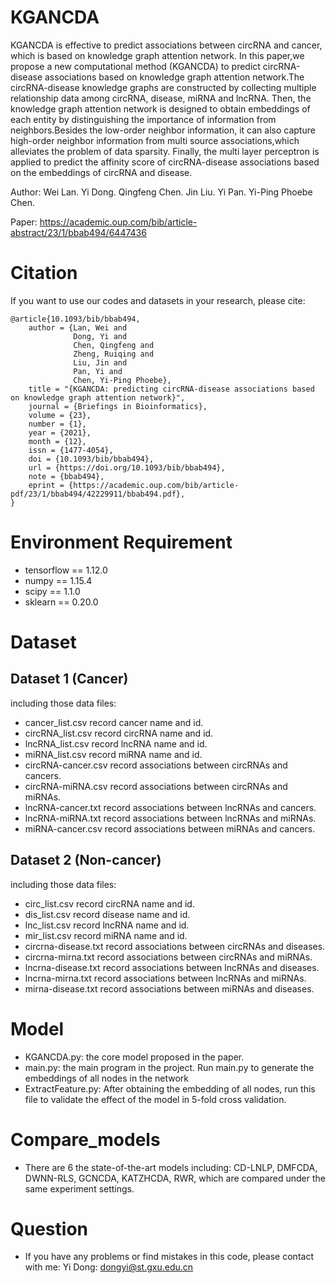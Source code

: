 # KGANCDA
KGANCDA is effective to predict associations between circRNA and cancer, which is based on knowledge graph attention network. In this paper,we propose a new computational method (KGANCDA) to predict circRNA-disease associations based on knowledge graph attention network.The circRNA-disease knowledge graphs are constructed by collecting multiple relationship data among circRNA, disease, miRNA and lncRNA. Then, the knowledge graph attention network is designed to obtain embeddings of each entity by distinguishing the importance of information from neighbors.Besides the low-order neighbor information, it can also capture high-order neighbor information from multi source associations,which alleviates the problem of data sparsity. Finally, the multi layer perceptron is applied to predict the affinity score of circRNA-disease associations based on the embeddings of circRNA and disease.

Author: Wei Lan. Yi Dong. Qingfeng Chen. Jin Liu. Yi Pan. Yi-Ping Phoebe Chen.

Paper: https://academic.oup.com/bib/article-abstract/23/1/bbab494/6447436

# Citation
If you want to use our codes and datasets in your research, please cite:
```
@article{10.1093/bib/bbab494,
    author = {Lan, Wei and 
              Dong, Yi and 
              Chen, Qingfeng and 
              Zheng, Ruiqing and 
              Liu, Jin and 
              Pan, Yi and 
              Chen, Yi-Ping Phoebe},
    title = "{KGANCDA: predicting circRNA-disease associations based on knowledge graph attention network}",
    journal = {Briefings in Bioinformatics},
    volume = {23},
    number = {1},
    year = {2021},
    month = {12},
    issn = {1477-4054},
    doi = {10.1093/bib/bbab494},
    url = {https://doi.org/10.1093/bib/bbab494},
    note = {bbab494},
    eprint = {https://academic.oup.com/bib/article-pdf/23/1/bbab494/42229911/bbab494.pdf},
}
```

# Environment Requirement
+ tensorflow == 1.12.0
+ numpy == 1.15.4
+ scipy == 1.1.0
+ sklearn == 0.20.0

# Dataset
## Dataset 1 (Cancer)
including those data files:
+ cancer_list.csv record cancer name and id.
+ circRNA_list.csv record circRNA name and id.
+ lncRNA_list.csv record lncRNA name and id.
+ miRNA_list.csv record miRNA name and id.
+ circRNA-cancer.csv record associations between circRNAs and cancers.
+ circRNA-miRNA.csv record associations between circRNAs and miRNAs.
+ lncRNA-cancer.txt record associations between lncRNAs and cancers.
+ lncRNA-miRNA.txt record associations between lncRNAs and miRNAs.
+ miRNA-cancer.csv record associations between miRNAs and cancers.

## Dataset 2 (Non-cancer)
including those data files:
+ circ_list.csv record circRNA name and id.
+ dis_list.csv record disease name and id.
+ lnc_list.csv record lncRNA name and id.
+ mir_list.csv record miRNA name and id.
+ circrna-disease.txt record associations between circRNAs and diseases.
+ circrna-mirna.txt record associations between circRNAs and miRNAs.
+ lncrna-disease.txt record associations between lncRNAs and diseases.
+ lncrna-mirna.txt record associations between lncRNAs and miRNAs.
+ mirna-disease.txt record associations between miRNAs and diseases.

# Model
+ KGANCDA.py: the core model proposed in the paper.
+ main.py: the main program in the project. Run main.py to generate the embeddings of all nodes in the network
+ ExtractFeature.py: After obtaining the embedding of all nodes, run this file to validate the effect of the model in 5-fold cross validation.

# Compare_models
+ There are 6 the state-of-the-art models including: CD-LNLP, DMFCDA, DWNN-RLS, GCNCDA, KATZHCDA, RWR, which are compared under the same experiment settings.

# Question
+ If you have any problems or find mistakes in this code, please contact with me: 
Yi Dong: dongyi@st.gxu.edu.cn 

